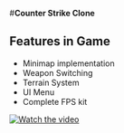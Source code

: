 #**Counter Strike Clone**

## Features in Game
* Minimap implementation
* Weapon Switching
* Terrain System
* UI Menu
* Complete FPS kit


[![Watch the video](http://i1313.photobucket.com/albums/t557/cooldudeabhi/RebelMaharshi_zpsafbsd719.png)](https://youtu.be/Mx_iKY43bJ8)